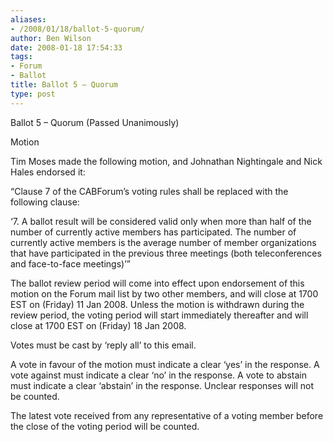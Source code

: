 ```yaml
---
aliases:
- /2008/01/18/ballot-5-quorum/
author: Ben Wilson
date: 2008-01-18 17:54:33
tags:
- Forum
- Ballot
title: Ballot 5 – Quorum
type: post
---
```


Ballot 5 – Quorum (Passed Unanimously)

Motion

Tim Moses made the following motion, and Johnathan Nightingale and Nick Hales endorsed it:

“Clause 7 of the CABForum’s voting rules shall be replaced with the following clause:

‘7. A ballot result will be considered valid only when more than half of the number of currently active members has participated. The number of currently active members is the average number of member organizations that have participated in the previous three meetings (both teleconferences and face-to-face meetings)’”

The ballot review period will come into effect upon endorsement of this motion on the Forum mail list by two other members, and will close at 1700 EST on (Friday) 11 Jan 2008. Unless the motion is withdrawn during the review period, the voting period will start immediately thereafter and will close at 1700 EST on (Friday) 18 Jan 2008.

Votes must be cast by ‘reply all’ to this email.

A vote in favour of the motion must indicate a clear ‘yes’ in the response. A vote against must indicate a clear ‘no’ in the response. A vote to abstain must indicate a clear ‘abstain’ in the response. Unclear responses will not be counted.

The latest vote received from any representative of a voting member before the close of the voting period will be counted.